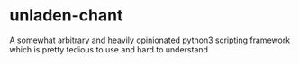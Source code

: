# unladen-chant
A somewhat arbitrary and heavily opinionated python3 scripting framework which is pretty tedious to use and hard to understand
